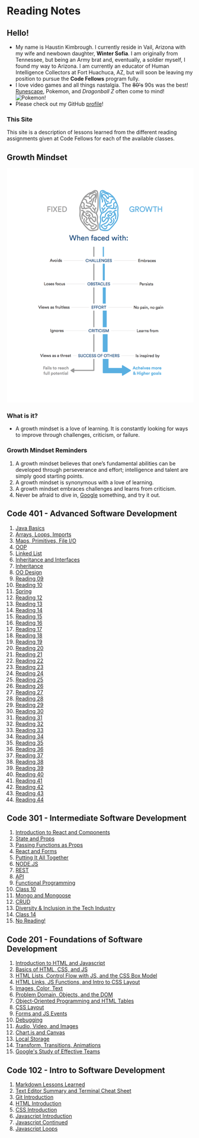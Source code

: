 <!-- This is a website about myself with links to my notes on reading assignments for Code 201 at Codefellows. -->

# Reading Notes

## Hello!

- My name is Haustin Kimbrough. I currently reside in Vail, Arizona with my wife and newbown daughter, **Winter Sofia**. I am originally from Tennessee, but being an Army brat and, eventually, a soldier myself, I found my way to Arizona.  I am currently an educator of Human Intelligence Collectors at Fort Huachuca, AZ, but will soon be leaving my position to pursue the **Code Fellows** program fully.
- I love video games and all things nastalgia. The ~~80's~~ 90s was the best! [Runescape](https://www.runescape.com/community), Pokemon, and *Dragonball Z* often come to mind!
![Pokemon!](https://bestreamer.com/wp-content/uploads/2019/12/01-Bulbasaur-Charmander-Squirtle.jpg)
- Please check out my GitHub [profile](https://github.com/hkimbrough22/)!

### This Site

 This site is a description of lessons learned from the different reading assignments given at Code Fellows for each of the available classes.

## Growth Mindset
![Growth Mindset](Growth.png)

### What is it?
- A growth mindset is a love of learning. It is constantly looking for ways to improve through challenges, criticism, or failure.

### Growth Mindset Reminders
1. A growth mindset believes that one’s fundamental abilities can be developed through perseverance and effort; intelligence and talent are simply good starting points.
2. A growth mindset is synonymous with a love of learning.
3. A growth mindset embraces challenges and learns from criticism.
4. Never be afraid to dive in, [Google](https://www.google.com) something, and try it out.

## Code 401 - Advanced Software Development

1. [Java Basics](./code401/read01.md)
2. [Arrays, Loops, Imports](./code401/read02.md)
3. [Maps, Primitives, File I/O](./code401/read03.md)
4. [OOP](./code401/read04.md)
5. [Linked List](./code401/read05.md)
6. [Inheritance and Interfaces](./code401/read06.md)
7. [Inheritance](./code401/read07.md)
8. [OO Design](./code401/read08.md)
9. [Reading 09](./code401/read09.md)
10. [Reading 10](./code401/read10.md)
11. [Spring](./code401/read11.md)
12. [Reading 12](./code401/read12.md)
13. [Reading 13](./code401/read13.md)
14. [Reading 14](./code401/read14.md)
15. [Reading 15](./code401/read15.md)
16. [Reading 16](./code401/read16.md)
17. [Reading 17](./code401/read17.md)
18. [Reading 18](./code401/read18.md)
19. [Reading 19](./code401/read19.md)
20. [Reading 20](./code401/read20.md)
21. [Reading 21](./code401/read21.md)
22. [Reading 22](./code401/read22.md)
23. [Reading 23](./code401/read23.md)
24. [Reading 24](./code401/read24.md)
25. [Reading 25](./code401/read25.md)
26. [Reading 26](./code401/read26.md)
27. [Reading 27](./code401/read27.md)
28. [Reading 28](./code401/read28.md)
29. [Reading 29](./code401/read29.md)
30. [Reading 30](./code401/read30.md)
31. [Reading 31](./code401/read31.md)
32. [Reading 32](./code401/read32.md)
33. [Reading 33](./code401/read33.md)
34. [Reading 34](./code401/read34.md)
35. [Reading 35](./code401/read35.md)
36. [Reading 36](./code401/read36.md)
37. [Reading 37](./code401/read37.md)
38. [Reading 38](./code401/read38.md)
39. [Reading 39](./code401/read39.md)
40. [Reading 40](./code401/read40.md)
41. [Reading 41](./code401/read41.md)
42. [Reading 42](./code401/read42.md)
43. [Reading 43](./code401/read43.md)
44. [Reading 44](./code401/read44.md)

## Code 301 - Intermediate Software Development

1. [Introduction to React and Components](code301/class-01.md)
2. [State and Props](code301/class-02.md)
3. [Passing Functions as Props](code301/class-03.md)
4. [React and Forms](code301/class-04.md)
5. [Putting It All Together](code301/class-05.md)
6. [NODE.JS](code301/class-06.md)
7. [REST](code301/class-07.md)
8. [API](code301/class-08.md)
9. [Functional Programming](code301/class-09.md)
10. [Class 10](code301/class-10.md)
11. [Mongo and Mongoose](code301/class-11.md)
12. [CRUD](code301/class-12.md)
13. [Diversity & Inclusion in the Tech Industry](code301/class-13.md)
14. [Class 14](code301/class-14.md)
15. [No Reading!](code301/class-15.md)

## Code 201 - Foundations of Software Development

1. [Introduction to HTML and Javascript](code201/class-01.md)
2. [Basics of HTML, CSS, and JS](code201/class-02.md)
3. [HTML Lists, Control Flow with JS, and the CSS Box Model](code201/class-03.md)
4. [HTML Links, JS Functions, and Intro to CSS Layout](code201/class-04.md)
5. [Images, Color, Text](code201/class-05.md)
6. [Problem Domain, Objects, and the DOM](code201/class-06.md)
7. [Object-Oriented Programming and HTML Tables](code201/class-07.md)
8. [CSS Layout](code201/class-08.md)
9. [Forms and JS Events](code201/class-09.md)
10. [Debugging](code201/class-10.md)
11. [Audio, Video, and Images](code201/class-11.md)
12. [Chart.js and Canvas](code201/class-12.md)
13. [Local Storage](code201/class-13.md)
14. [Transform, Transitions, Animations](code201/class-14.md)
15. [Google's Study of Effective Teams](code201/class-15.md)

## Code 102 - Intro to Software Development

1. [Markdown Lessons Learned](code102/markdown.md)
2. [Text Editor Summary and Terminal Cheat Sheet](code102/text-editor.md)
3. [Git Introduction](code102/git-introduction.md)
4. [HTML Introduction](code102/html-introduction.md)
5. [CSS Introduction](code102/css-introduction.md)
6. [Javascript Introduction](code102/javascript-introduction.md)
7. [Javascript Continued](code102/javascript-cont.md)
8. [Javascript Loops](code102/javascript-loops.md)